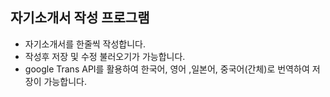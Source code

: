 ## 자기소개서 작성 프로그램
* 자기소개서를 한줄씩 작성합니다.
* 작성후 저장 및 수정 불러오기가 가능합니다.
* google Trans API를 활용하여 한국어, 영어 ,일본어, 중국어(간체)로 번역하여 저장이 가능합니다.
